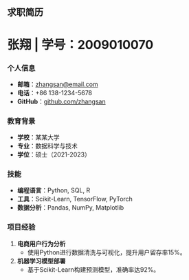 ## 求职简历 
# 张翔 | 学号：2009010070
 

### 个人信息  
- **邮箱**：zhangsan@email.com  
- **电话**：+86 138-1234-5678  
- **GitHub**：[github.com/zhangsan](https://github.com/zhangsan)  

### 教育背景  
- **学校**：某某大学  
- **专业**：数据科学与技术  
- **学位**：硕士（2021-2023）  

### 技能  
- **编程语言**：Python, SQL, R  
- **工具**：Scikit-Learn, TensorFlow, PyTorch  
- **数据分析**：Pandas, NumPy, Matplotlib  

### 项目经验  
1. **电商用户行为分析**  
   - 使用Python进行数据清洗与可视化，提升用户留存率15%。  
2. **机器学习模型部署**  
   - 基于Scikit-Learn构建预测模型，准确率达92%。  
